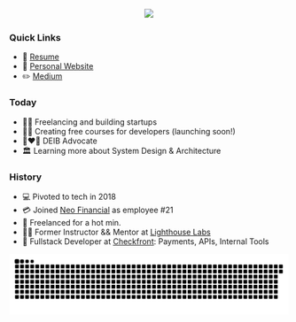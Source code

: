 <p align="center" width="100%">
   <img src="https://github.com/connkat/connkat/blob/main/public/gh-animation.gif" />
</p>


### Quick Links
 - :page_with_curl:	[Resume](https://github.com/connkat/Resume/blob/master/KConnolly.pdf)
 - :floppy_disk:	[Personal Website](http://connkat.com)
 - :pencil2:	[Medium](https://medium.com/@connkat)

### Today 
 - :construction_worker_woman:   Freelancing and building startups
 - :woman_student:   Creating free courses for developers (launching soon!)
 - :couple_with_heart_woman_woman:   DEIB Advocate
 - :classical_building:   Learning more about System Design & Architecture

### History 
 - :computer: Pivoted to tech in 2018
 - :credit_card:	 Joined [Neo Financial](http://neofinancial.com) as employee #21
 - :money_with_wings:	Freelanced for a hot min.
 - :woman_teacher:	Former Instructor && Mentor at [Lighthouse Labs](http://lighthouselabs.ca)
 - :palm_tree:   Fullstack Developer at [Checkfront](http:checkfront.com): Payments, APIs, Internal Tools


![Snake animation](https://raw.githubusercontent.com/connkat/connkat/output/github-contribution-grid-snake-dark.svg)
